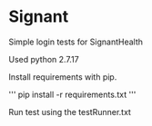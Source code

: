 # Signant #

Simple login tests for SignantHealth

Used python 2.7.17

Install requirements with pip.

'''
pip install -r requirements.txt
'''


Run test using the testRunner.txt